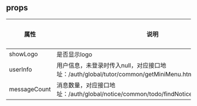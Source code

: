 ## props
| 属性 | 说明 | 类型 | 默认值 | 
| --- | --- | --- | --- | 
| showLogo | 是否显示logo | boolean | true |
| userInfo | 用户信息，未登录时传入null，对应接口地址：/auth/global/tutor/common/getMiniMenu.htm | object \| null | _ |
| messageCount | 消息数量，对应接口地址：/auth/global/notice/common/todo/findNoticeAndAfficheNum.htm| number | _ |
